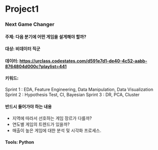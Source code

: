 # Project1 

### Next Game Changer 

#### 주제: 다음 분기에 어떤 게임을 설게해야 할까?

#### 대상: 비데이터 직군 

#### 데이터: https://urclass.codestates.com/d591e7d1-de40-4c52-aabb-8764804d000c?playlist=441

#### 키워드: 
Sprint 1 : EDA, Feature Engineering, Data Manipulation, Data Visualization
Sprint 2 : Hypothesis Test, CI, Bayesian
Sprint 3 : DR, PCA, Cluster

#### 반드시 들어가야 하는 내용
- 지역에 따라서 선호하는 게임 장르가 다를까?
- 연도별 게임의 트렌드가 있을까?
- 매출이 높은 게임에 대한 분석 및 시각화 프로세스. 

#### Tools: Python
